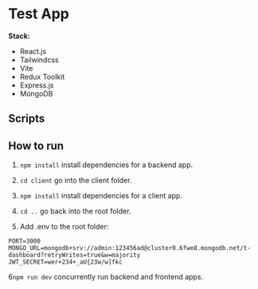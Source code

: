 # Test App

**Stack:**
- React.js
- Tailwindcss
- Vite
- Redux Toolkit
- Express.js
- MongoDB

## Scripts

## How to run

1. ``npm install`` install dependencies for a backend app.

2. ``cd client`` go into the client folder.

3. ``npm install`` install dependencies for a client app.

4. ``cd ..`` go back into the root folder.

5. Add .env to the root folder:
```
PORT=3000
MONGO_URL=mongodb+srv://admin:123456ad@cluster0.6fwe8.mongodb.net/t-dashboard?retryWrites=true&w=majority
JWT_SECRET=wer+234+_aU{23w/w]fkc
```
6``npm run dev`` concurrently run backend and frontend apps.